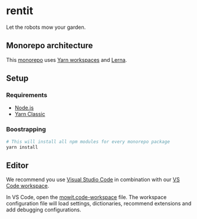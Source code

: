 # rentit

Let the robots mow your garden.

## Monorepo architecture

This [monorepo](https://en.wikipedia.org/wiki/Monorepo) uses [Yarn workspaces](https://classic.yarnpkg.com/en/docs/workspaces/) and [Lerna](https://github.com/lerna/lerna).

## Setup

### Requirements

-   [Node.js](https://nodejs.org/en/)
-   [Yarn Classic](https://classic.yarnpkg.com/lang/en/)

### Boostrapping

```sh
# This will install all npm modules for every monorepo package
yarn install
```

## Editor

We recommend you use [Visual Studio Code](https://code.visualstudio.com/) in combination with our [VS Code workspace](https://stackoverflow.com/questions/44629890/what-is-a-workspace-in-visual-studio-code/57134632#57134632).

In VS Code, open the [mowit.code-workspace](./mowit.code-workspace) file.
The workspace configuration file will load settings, dictionaries, recommend extensions and add debugging configurations.
